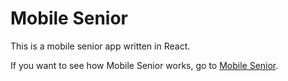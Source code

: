 # Mobile Senior

This is a mobile senior app written in React.

If you want to see how Mobile Senior works, go to [Mobile Senior](https://marcinkaczor.github.io/mobile-senior).
